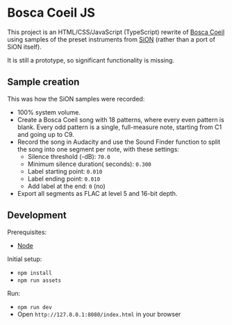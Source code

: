 # Bosca Coeil JS
This project is an HTML/CSS/JavaScript (TypeScript) rewrite of
[Bosca Coeil](https://github.com/TerryCavanagh/boscaceoil) using samples
of the preset instruments from [SiON](https://github.com/keim/SiON)
(rather than a port of SiON itself).

It is still a prototype, so significant functionality is missing.

## Sample creation
This was how the SiON samples were recorded:

* 100% system volume.
* Create a Bosca Coeil song with 18 patterns, where every even pattern
  is blank. Every odd pattern is a single, full-measure note, starting
  from C1 and going up to C9.
* Record the song in Audacity and use the Sound Finder function to split
  the song into one segment per note, with these settings:
  * Silence threshold (-dB): `70.0`
  * Minimum silence duration( seconds): `0.300`
  * Label starting point: `0.010`
  * Label ending point: `0.010`
  * Add label at the end: `0` (no)
* Export all segments as FLAC at level 5 and 16-bit depth.

## Development
Prerequisites:

* [Node](https://nodejs.org/en)

Initial setup:

* `npm install`
* `npm run assets`

Run:

* `npm run dev`
* Open `http://127.0.0.1:8080/index.html` in your browser
